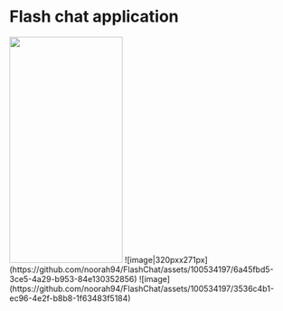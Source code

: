 # Flash chat application

<img src="https://github.com/noorah94/FlashChat/assets/100534197/6a45fbd5-3ce5-4a29-b953-84e130352856" width="200" height="400">
![image|320pxx271px](https://github.com/noorah94/FlashChat/assets/100534197/6a45fbd5-3ce5-4a29-b953-84e130352856)
![image](https://github.com/noorah94/FlashChat/assets/100534197/3536c4b1-ec96-4e2f-b8b8-1f63483f5184)


